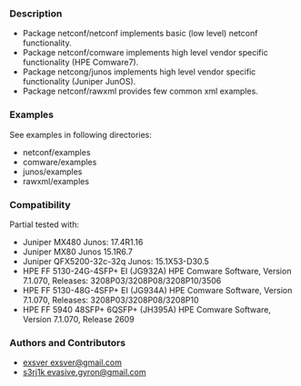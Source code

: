 ### Description
* Package netconf/netconf implements basic (low level) netconf functionality.
* Package netconf/comware implements high level vendor specific functionality (HPE Comware7).
* Package netcong/junos implements high level vendor specific functionality (Juniper JunOS).
* Package netconf/rawxml provides few common xml examples.

### Examples
See examples in following directories:

* netconf/examples
* comware/examples
* junos/examples
* rawxml/examples

### Сompatibility
Partial tested with:
* Juniper MX480 Junos: 17.4R1.16
* Juniper MX80 Junos 15.1R6.7
* Juniper QFX5200-32c-32q Junos: 15.1X53-D30.5
* HPE FF 5130-24G-4SFP+ EI (JG932A) HPE Comware Software, Version 7.1.070, Releases: 3208P03/3208P08/3208P10/3506
* HPE FF 5130-48G-4SFP+ EI (JG934A) HPE Comware Software, Version 7.1.070, Releases: 3208P03/3208P08/3208P10
* HPE FF 5940 48SFP+ 6QSFP+ (JH395A) HPE Comware Software, Version 7.1.070, Release 2609

### Authors and Contributors
* [exsver <exsver@gmail.com>](https://github.com/exsver)
* [s3rj1k <evasive.gyron@gmail.com>](https://github.com/s3rj1k)
